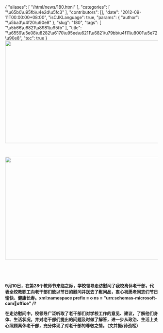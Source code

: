 {
    "aliases": [
        "/html/news/180.html"
    ],
    "categories": [
        "\u65b0\u95fb\u4e2d\u5fc3"
    ],
    "contributors": [],
    "date": "2012-09-11T00:00:00+08:00",
    "isCJKLanguage": true,
    "params": {
        "author": "\u5ba3\u4f20\u90e8"
    },
    "slug": "180",
    "tags": [
        "\u5b66\u6821\u8981\u95fb"
    ],
    "title": "\u6559\u5e08\u8282\u6170\u95ee\u6211\u6821\u79bb\u4f11\u8001\u5e72\u90e8",
    "toc": true
}
**<img
    src="https://cdn.tfls.online/mirror/full/4c0e596c7eb0929037a0b22f8d5e7ceb14287302.jpg"
    style="display:block;margin-left:auto;margin-right:auto;"
    decoding="async"
    fetchpriority="auto"
    loading="lazy"
    height="337"
    width="600"
/>**

 

**<img
    src="https://cdn.tfls.online/mirror/full/660b5520d7c46901fdfbc3514dbebfdc204bdb06.jpg"
    style="display:block;margin-left:auto;margin-right:auto;"
    decoding="async"
    fetchpriority="auto"
    loading="lazy"
    height="337"
    width="600"
/>**

 

 

**9月10日，在第28个教师节来临之际，学校领导走访慰问了我校离休老干部，代表全校教职工向老干部们致以节日的慰问并送去了慰问品，衷心祝愿老同志们节日愉快、健康长寿。xml:namespace prefix = o ns = "urn:schemas-microsoft-com:office:office" /?**

**在走访慰问中，校领导广泛听取了老干部们对学校工作的意见、建议，了解他们身体、生活状况，并对老干部们提出的问题及时做了解答，进一步从政治、生活上关心照顾离休老干部，充分体现了对老干部的尊敬之情。（文并摄/孙劲松）**

 

